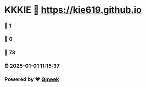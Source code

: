 # KKKIE :link: https://kie619.github.io 
### :page_facing_up: [1](https://kie619.github.io/tag.html) 
### :speech_balloon: 0 
### :hibiscus: 73 
### :alarm_clock: 2025-01-01 11:15:37 
### Powered by :heart: [Gmeek](https://github.com/Meekdai/Gmeek)
